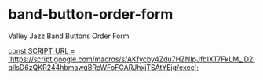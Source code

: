 # band-button-order-form
Valley Jazz Band Buttons Order Form

[const SCRIPT_URL = 'https://script.google.com/macros/s/AKfycby4Zdu7HZNIpJfbIXT7FkLM_iD2iqIlsD6zQKR244hbmawqBReWFoFCARJhxjTSAtYEjg/exec'; ](https://script.google.com/macros/s/AKfycbx1saWY4Wv1X6L0UjzELH1LruvU3zr9h4eAqIVhzT7P6OzHsqrXuyKA6FZ_Odf9MuJPfw/exec)
